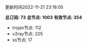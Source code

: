 更新时间2022-11-21 23:18:05

**总订阅: 73**
**总节点: 1003**
**有效节点: 354**
- trojan节点: 112
- v2ray节点: 225
- ss节点: 17
